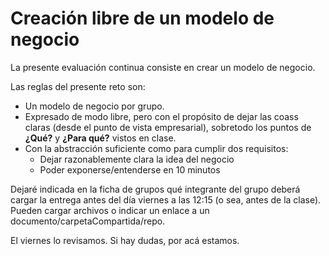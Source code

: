 # Creación libre de un modelo de negocio

La presente evaluación continua consiste en crear un modelo de negocio. 

Las reglas del presente reto son:

- Un modelo de negocio por grupo.
- Expresado de modo libre, pero con el propósito de dejar las coass claras (desde el punto de vista empresarial), sobretodo los puntos de **¿Qué?** y **¿Para qué?** vistos en clase.
- Con la abstracción suficiente como para cumplir dos requisitos:
    - Dejar razonablemente clara la idea del negocio
    - Poder exponerse/entenderse en 10 minutos 

Dejaré indicada en la ficha de grupos qué integrante del grupo deberá cargar la entrega antes del día viernes a las 12:15 (o sea, antes de la clase). Pueden cargar archivos o indicar un enlace a un documento/carpetaCompartida/repo.

El viernes lo revisamos. Si hay dudas, por acá estamos.